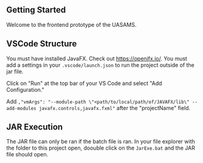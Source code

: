 ## Getting Started

Welcome to the frontend prototype of the UASAMS.

## VSCode Structure

You must have installed JavaFX. Check out https://openjfx.io/.
You must add a settings in your `.vscode/launch.json` to run the project outside of the jar file.

Click on "Run" at the top bar of your VS Code and select "Add Configuration."

Add `,"vmArgs": "--module-path \"<path/to/local/path/of/JAVAFX/lib\" --add-modules javafx.controls,javafx.fxml"` after the "projectName" field.

## JAR Execution

The JAR file can only be ran if the batch file is ran. In your file explorer with the folder to this project open, doouble click on the `JarExe.bat` and the JAR file should open.
